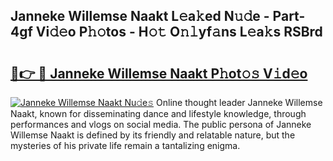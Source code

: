 ## Janneke Willemse Naakt L𝚎a𝚔ed N𝚞𝚍e - Part-4gf Vi𝚍𝚎o P𝚑𝚘tos - H𝚘𝚝 O𝚗𝚕yf𝚊ns L𝚎a𝚔s RSBrd

# <h2><a href="http://kf1kx3.oniu.top/?m=Janneke+Willemse+Naakt">🔗👉 🔴 Janneke Willemse Naakt P𝚑ot𝚘𝚜 V𝚒d𝚎o</a></h2>

[![Janneke Willemse Naakt Nu𝚍e𝚜](https://i.imgur.com/0qMVB7G.gif)](http://kf1kx3.oniu.top/?m=Janneke+Willemse+Naakt)
Online thought leader Janneke Willemse Naakt, known for disseminating dance and lifestyle knowledge, through performances and vlogs on social media. The public persona of Janneke Willemse Naakt is defined by its friendly and relatable nature, but the mysteries of his private life remain a tantalizing enigma.  
